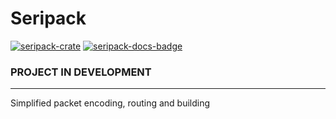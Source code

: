 <!-- LINKS -->
[seripack:badge]: https://img.shields.io/crates/v/seripack.svg
[seripack:crate]: https://crates.io/crates/seripack
[seripack:docs]: https://docs.rs/seripack/
[seripack:docs-badge]: https://docs.rs/seripack/badge.svg


# Seripack
[![seripack-crate][seripack:badge]][seripack:crate]
[![seripack-docs-badge][seripack:docs-badge]][seripack:docs]

### PROJECT IN DEVELOPMENT
___

Simplified packet encoding, routing and building

